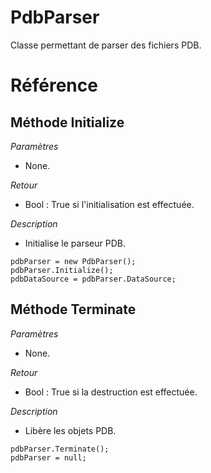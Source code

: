 # PdbParser
 Classe permettant de parser des fichiers PDB. 

# Référence
## Méthode Initialize
*Paramètres*
* None.

*Retour*
* Bool : True si l'initialisation est effectuée.

*Description*
*  Initialise le parseur PDB.
```
pdbParser = new PdbParser();
pdbParser.Initialize();
pdbDataSource = pdbParser.DataSource;
```

## Méthode Terminate
*Paramètres*
* None.

*Retour*
* Bool : True si la destruction est effectuée.

*Description*
*  Libère les objets PDB.
```
pdbParser.Terminate();
pdbParser = null;
```
